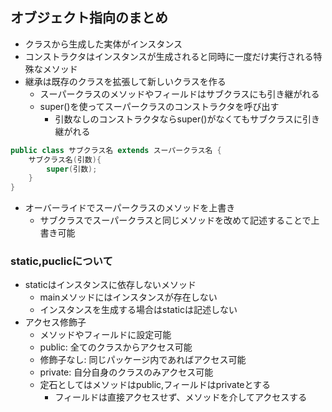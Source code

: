 ## オブジェクト指向のまとめ
- クラスから生成した実体がインスタンス
- コンストラクタはインスタンスが生成されると同時に一度だけ実行される特殊なメソッド
- 継承は既存のクラスを拡張して新しいクラスを作る
	- スーパークラスのメソッドやフィールドはサブクラスにも引き継がれる
	- super()を使ってスーパークラスのコンストラクタを呼び出す
		- 引数なしのコンストラクタならsuper()がなくてもサブクラスに引き継がれる
``` java
public class サブクラス名 extends スーパークラス名 {
	サブクラス名(引数){
		super(引数);
	}
}
```
- オーバーライドでスーパークラスのメソッドを上書き
	- サブクラスでスーパークラスと同じメソッドを改めて記述することで上書き可能
### static,puclicについて
- staticはインスタンスに依存しないメソッド
	- mainメソッドにはインスタンスが存在しない
	- インスタンスを生成する場合はstaticは記述しない
- アクセス修飾子
	- メソッドやフィールドに設定可能
	- public: 全てのクラスからアクセス可能
	- 修飾子なし: 同じパッケージ内であればアクセス可能
	- private: 自分自身のクラスのみアクセス可能
	- 定石としてはメソッドはpublic,フィールドはprivateとする
		- フィールドは直接アクセスせず、メソッドを介してアクセスする
